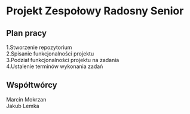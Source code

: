 # Projekt Zespołowy Radosny Senior 

## Plan pracy
1.Stworzenie repozytorium </br>
2.Spisanie funkcjonalności projektu</br>
3.Podział funkcjonalności projektu na zadania</br>
4.Ustalenie terminów wykonania zadań</br>

## Współtwórcy
Marcin Mokrzan </br>
Jakub Lemka </br>

